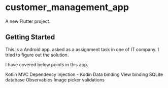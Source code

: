 # customer_management_app

A new Flutter project.

## Getting Started

This is a Android app. asked as a assignment task in one of IT company. I tried to figure out the solution.

I have covered below points in this app.

Kotlin
MVC
Dependency Injection - Kodin
Data binding
View binding
SQLite database
Observables
Image picker
validations



